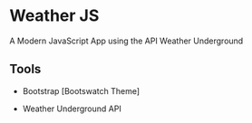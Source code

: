 # Weather JS
A Modern JavaScript App using the API Weather Underground

## Tools
* Bootstrap [Bootswatch Theme]

* Weather Underground API
